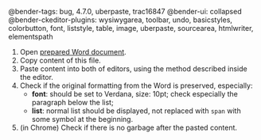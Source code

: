 @bender-tags: bug, 4.7.0, uberpaste, trac16847
@bender-ui: collapsed
@bender-ckeditor-plugins: wysiwygarea, toolbar, undo, basicstyles, colorbutton, font, liststyle, table, image, uberpaste, sourcearea, htmlwriter, elementspath

1. Open [prepared Word document](../generated/_fixtures/InlineStyles/InlineStyles.docx).
2. Copy content of this file.
3. Paste content into both of editors, using the method described inside the editor.
4. Check if the original formatting from the Word is preserved, especially:
	* **font**: should be set to Verdana, size: 10pt; check especially the paragraph below the list;
	* **list**: normal list should be displayed, not replaced with `span` with some symbol at the beginning.
5. (in Chrome) Check if there is no garbage after the pasted content.
